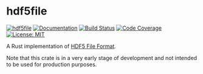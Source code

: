 hdf5file
========

[![hdf5file](https://img.shields.io/crates/v/hdf5file.svg)](https://crates.io/crates/hdf5file)
[![Documentation](https://docs.rs/hdf5file/badge.svg)](https://docs.rs/hdf5file)
[![Build Status](https://travis-ci.org/sile/hdf5file.svg?branch=master)](https://travis-ci.org/sile/hdf5file)
[![Code Coverage](https://codecov.io/gh/sile/hdf5file/branch/master/graph/badge.svg)](https://codecov.io/gh/sile/hdf5file/branch/master)
[![License: MIT](https://img.shields.io/badge/license-MIT-blue.svg)](LICENSE)

A Rust implementation of [HDF5 File Format].

Note that this crate is in a very early stage of development and not intended to be used for production purposes.

[HDF5 File Format]: https://support.hdfgroup.org/HDF5/doc/H5.format.html
